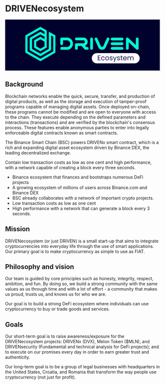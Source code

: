 # DRIVENecosystem

![](.gitbook/assets/driven-ecosystem-1-.png)

## Background

Blockchain networks enable the quick, secure, transfer, and production of digital products, as well as the storage and execution of tamper-proof programs capable of managing digital assets. Once deployed on-chain, these programs cannot be modified and are open to everyone with access to the chain. They execute depending on the defined parameters and interactions \(transactions\) and are verified by the blockchain's consensus process. These features enable anonymous parties to enter into legally enforceable digital contracts known as smart contracts.

The Binance Smart Chain \(BSC\) powers DRIVENx smart contract, which is a rich and expanding digital asset ecosystem driven by Binance DEX, the leading decentralized exchange.

Contain low transaction costs as low as one cent and high performance, with a network capable of creating a block every three seconds.

* Binance ecosystem that finances and bootstraps numerous DeFi projects
* A growing ecosystem of millions of users across Binance.com and Binance DEX
* BSC already collaborates with a network of important crypto projects.
* Low transaction costs as low as one cent
* High performance with a network that can generate a block every 3 seconds.

## Mission

DRIVENecosystem \(or just DRIVEN\) is a small start-up that aims to integrate cryptocurrencies into everyday life through the use of smart applications. Our primary goal is to make cryptocurrency as simple to use as FIAT.

## Philosophy and vision

Our team is guided by core principles such as honesty, integrity, respect, ambition, and fun. By doing so, we build a strong community with the same values as us through time and with a lot of effort - a community that makes us proud, trusts us, and knows us for who we are.

Our goal is to build a strong DeFi ecosystem where individuals can use cryptocurrency to buy or trade goods and services.

## Goals

Our short-term goal is to raise awareness/exposure for the DRIVENecosystem projects: DRIVENx \(DVX\), Melon Token \($MLN\), and DRIVENsecurity \(Fundamental and technical analysis for DeFi projects\); and to execute on our promises every day in order to earn greater trust and authenticity.

Our long-term goal is to be a group of legal businesses with headquarters in the United States, Croatia, and Romania that transform the way people use cryptocurrency \(not just for profit\).

